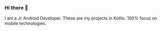 ### Hi there 👋
I am a Jr Android Developer.
These are my projects in Kotlin. 100% focus on mobile technologies.
